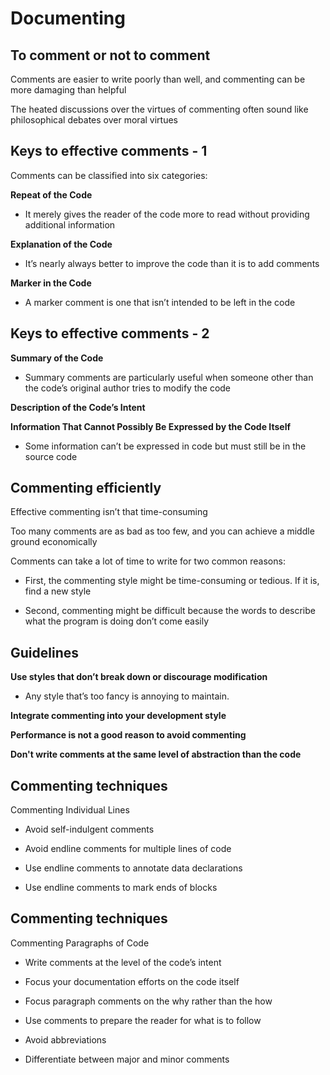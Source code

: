 # Documenting

## To comment or not to comment

Comments are easier to write poorly than well, and commenting can be more damaging than helpful 

The heated discussions over the virtues of commenting often sound like philosophical debates over moral virtues

## Keys to effective comments - 1

Comments can be classified into six categories:

**Repeat of the Code**

- It merely gives the reader of the code more to read without providing additional information

**Explanation of the Code**

- It’s nearly always better to improve the code than it is to add comments

**Marker in the Code**

- A marker comment is one that isn’t intended to be left in the code

## Keys to effective comments - 2

**Summary of the Code**

- Summary comments are particularly useful when someone other than the code’s original author tries to modify the code

**Description of the Code’s Intent**

**Information That Cannot Possibly Be Expressed by the Code Itself**

- Some information can’t be expressed in code but must still be in the source code

## Commenting efficiently

Effective commenting isn’t that time-consuming

Too many comments are as bad as too few, and you can achieve a middle ground economically

Comments can take a lot of time to write for two common reasons: 

- First, the commenting style might be time-consuming or tedious. If it is, find a new style

- Second, commenting might be difficult because the words to describe what the program is doing don’t come easily

## Guidelines

**Use styles that don’t break down or discourage modification**

- Any style that’s too fancy is annoying to maintain.

**Integrate commenting into your development style**

**Performance is not a good reason to avoid commenting**

**Don't write comments at the same level of abstraction than the code**

## Commenting techniques

Commenting Individual Lines

- Avoid self-indulgent comments

- Avoid endline comments for multiple lines of code

- Use endline comments to annotate data declarations

- Use endline comments to mark ends of blocks

## Commenting techniques

Commenting Paragraphs of Code

- Write comments at the level of the code’s intent

- Focus your documentation efforts on the code itself

- Focus paragraph comments on the why rather than the how

- Use comments to prepare the reader for what is to follow

- Avoid abbreviations

- Differentiate between major and minor comments

